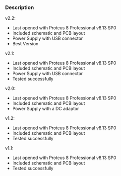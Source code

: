 ### Description

v2.2:
- Last opened with Proteus 8 Professional v8.13 SP0
- Included schematic and PCB layout
- Power Supply with USB connector
- Best Version

v2.1:
- Last opened with Proteus 8 Professional v8.13 SP0
- Included schematic and PCB layout
- Power Supply with USB connector
- Tested successfully

v2.0:
- Last opened with Proteus 8 Professional v8.13 SP0
- Included schematic and PCB layout
- Power Supply with a DC adaptor

v1.2:
- Last opened with Proteus 8 Professional v8.13 SP0
- Included schematic and PCB layout
- Tested successfully

v1.1:
- Last opened with Proteus 8 Professional v8.13 SP0
- Included schematic and PCB layout
- Tested successfully
